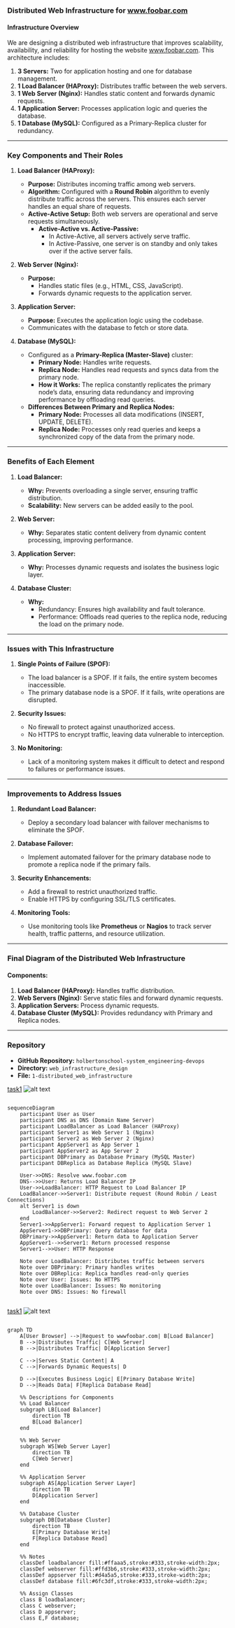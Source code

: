 ### Distributed Web Infrastructure for www.foobar.com

#### Infrastructure Overview
We are designing a distributed web infrastructure that improves scalability, availability, and reliability for hosting the website www.foobar.com. This architecture includes:

1. **3 Servers:** Two for application hosting and one for database management.
2. **1 Load Balancer (HAProxy):** Distributes traffic between the web servers.
3. **1 Web Server (Nginx):** Handles static content and forwards dynamic requests.
4. **1 Application Server:** Processes application logic and queries the database.
5. **1 Database (MySQL):** Configured as a Primary-Replica cluster for redundancy.

---

### Key Components and Their Roles

1. **Load Balancer (HAProxy):**
   - **Purpose:** Distributes incoming traffic among web servers.
   - **Algorithm:** Configured with a **Round Robin** algorithm to evenly distribute traffic across the servers. This ensures each server handles an equal share of requests.
   - **Active-Active Setup:** Both web servers are operational and serve requests simultaneously.
     - **Active-Active vs. Active-Passive:**
       - In Active-Active, all servers actively serve traffic.
       - In Active-Passive, one server is on standby and only takes over if the active server fails.

2. **Web Server (Nginx):**
   - **Purpose:**
     - Handles static files (e.g., HTML, CSS, JavaScript).
     - Forwards dynamic requests to the application server.

3. **Application Server:**
   - **Purpose:** Executes the application logic using the codebase.
   - Communicates with the database to fetch or store data.

4. **Database (MySQL):**
   - Configured as a **Primary-Replica (Master-Slave)** cluster:
     - **Primary Node:** Handles write requests.
     - **Replica Node:** Handles read requests and syncs data from the primary node.
     - **How it Works:** The replica constantly replicates the primary node’s data, ensuring data redundancy and improving performance by offloading read queries.
   - **Differences Between Primary and Replica Nodes:**
     - **Primary Node:** Processes all data modifications (INSERT, UPDATE, DELETE).
     - **Replica Node:** Processes only read queries and keeps a synchronized copy of the data from the primary node.

---

### Benefits of Each Element

1. **Load Balancer:**
   - **Why:** Prevents overloading a single server, ensuring traffic distribution.
   - **Scalability:** New servers can be added easily to the pool.

2. **Web Server:**
   - **Why:** Separates static content delivery from dynamic content processing, improving performance.

3. **Application Server:**
   - **Why:** Processes dynamic requests and isolates the business logic layer.

4. **Database Cluster:**
   - **Why:**
     - Redundancy: Ensures high availability and fault tolerance.
     - Performance: Offloads read queries to the replica node, reducing the load on the primary node.

---

### Issues with This Infrastructure

1. **Single Points of Failure (SPOF):**
   - The load balancer is a SPOF. If it fails, the entire system becomes inaccessible.
   - The primary database node is a SPOF. If it fails, write operations are disrupted.

2. **Security Issues:**
   - No firewall to protect against unauthorized access.
   - No HTTPS to encrypt traffic, leaving data vulnerable to interception.

3. **No Monitoring:**
   - Lack of a monitoring system makes it difficult to detect and respond to failures or performance issues.

---

### Improvements to Address Issues

1. **Redundant Load Balancer:**
   - Deploy a secondary load balancer with failover mechanisms to eliminate the SPOF.

2. **Database Failover:**
   - Implement automated failover for the primary database node to promote a replica node if the primary fails.

3. **Security Enhancements:**
   - Add a firewall to restrict unauthorized traffic.
   - Enable HTTPS by configuring SSL/TLS certificates.

4. **Monitoring Tools:**
   - Use monitoring tools like **Prometheus** or **Nagios** to track server health, traffic patterns, and resource utilization.

---

### Final Diagram of the Distributed Web Infrastructure

#### Components:
1. **Load Balancer (HAProxy):** Handles traffic distribution.
2. **Web Servers (Nginx):** Serve static files and forward dynamic requests.
3. **Application Servers:** Process dynamic requests.
4. **Database Cluster (MySQL):** Provides redundancy with Primary and Replica nodes.

---

### Repository
- **GitHub Repository:** `holbertonschool-system_engineering-devops`
- **Directory:** `web_infrastructure_design`
- **File:** `1-distributed_web_infrastructure`


[task1](task1dg.mmd)
![alt text](<task1_Capture d’écran 2025-01-15 235253.png>)

```mermaid

sequenceDiagram
    participant User as User
    participant DNS as DNS (Domain Name Server)
    participant LoadBalancer as Load Balancer (HAProxy)
    participant Server1 as Web Server 1 (Nginx)
    participant Server2 as Web Server 2 (Nginx)
    participant AppServer1 as App Server 1
    participant AppServer2 as App Server 2
    participant DBPrimary as Database Primary (MySQL Master)
    participant DBReplica as Database Replica (MySQL Slave)

    User->>DNS: Resolve www.foobar.com
    DNS-->>User: Returns Load Balancer IP
    User->>LoadBalancer: HTTP Request to Load Balancer IP
    LoadBalancer->>Server1: Distribute request (Round Robin / Least Connections)
    alt Server1 is down
        LoadBalancer->>Server2: Redirect request to Web Server 2
    end
    Server1->>AppServer1: Forward request to Application Server 1
    AppServer1->>DBPrimary: Query database for data
    DBPrimary->>AppServer1: Return data to Application Server
    AppServer1-->>Server1: Return processed response
    Server1-->>User: HTTP Response

    Note over LoadBalancer: Distributes traffic between servers
    Note over DBPrimary: Primary handles writes
    Note over DBReplica: Replica handles read-only queries
    Note over User: Issues: No HTTPS
    Note over LoadBalancer: Issues: No monitoring
    Note over DNS: Issues: No firewall


```

[task1](task1.mmd)
![alt text](<task1_graphtd_Capture d’écran 2025-01-16 001910.png>)

```mermaid

graph TD
    A[User Browser] -->|Request to wwwfoobar.com| B[Load Balancer]
    B -->|Distributes Traffic| C[Web Server]
    B -->|Distributes Traffic| D[Application Server]

    C -->|Serves Static Content| A
    C -->|Forwards Dynamic Requests| D

    D -->|Executes Business Logic| E[Primary Database Write]
    D -->|Reads Data| F[Replica Database Read]

    %% Descriptions for Components
    %% Load Balancer
    subgraph LB[Load Balancer]
        direction TB
        B[Load Balancer]
    end

    %% Web Server
    subgraph WS[Web Server Layer]
        direction TB
        C[Web Server]
    end

    %% Application Server
    subgraph AS[Application Server Layer]
        direction TB
        D[Application Server]
    end

    %% Database Cluster
    subgraph DB[Database Cluster]
        direction TB
        E[Primary Database Write]
        F[Replica Database Read]
    end

    %% Notes
    classDef loadbalancer fill:#ffaaa5,stroke:#333,stroke-width:2px;
    classDef webserver fill:#ffd3b6,stroke:#333,stroke-width:2px;
    classDef appserver fill:#d4a5a5,stroke:#333,stroke-width:2px;
    classDef database fill:#6fc3df,stroke:#333,stroke-width:2px;

    %% Assign Classes
    class B loadbalancer;
    class C webserver;
    class D appserver;
    class E,F database;


```

